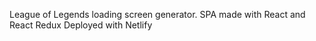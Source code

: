 League of Legends loading screen generator.
SPA made with React and React Redux
Deployed with Netlify
